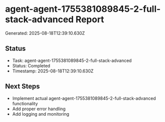 # agent-agent-1755381089845-2-full-stack-advanced Report

Generated: 2025-08-18T12:39:10.630Z

## Status
- Task: agent-agent-1755381089845-2-full-stack-advanced
- Status: Completed
- Timestamp: 2025-08-18T12:39:10.630Z

## Next Steps
- Implement actual agent-agent-1755381089845-2-full-stack-advanced functionality
- Add proper error handling
- Add logging and monitoring
